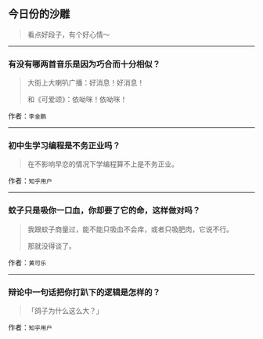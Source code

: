 ## 今日份的沙雕

> 看点好段子，有个好心情～


 
---

### 有没有哪两首音乐是因为巧合而十分相似？

> 大街上大喇叭广播：好消息！好消息！
> 
> 和《可爱颂》：依呦咪！依呦咪！


作者：`李金鹏`

---

### 初中生学习编程是不务正业吗？

> 在不影响早恋的情况下学编程算不上是不务正业。


作者：`知乎用户`

---

### 蚊子只是吸你一口血，你却要了它的命，这样做对吗？

> 我跟蚊子商量过，能不能只吸血不会痒，或者只吸肥肉，它说不行。
> 
> 那就没得谈了。


作者：`黄可乐`

---

### 辩论中一句话把你打趴下的逻辑是怎样的？

> 「鸽子为什么这么大？」


作者：`知乎用户`